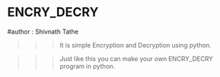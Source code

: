 # ENCRY_DECRY
#author : Shivnath Tathe 

>>>It is simple Encryption and Decryption using python.

>>>Just like this you can make your own ENCRY_DECRY program in python.
